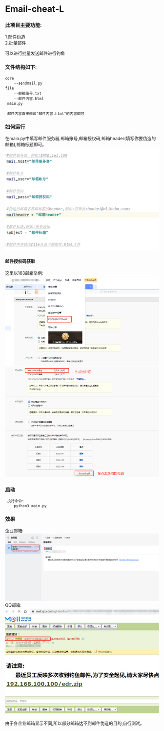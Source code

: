 # Email-cheat-L
### 此项目主要功能:
  1.邮件伪造  
  2.批量邮件
  
可以进行批量发送邮件进行钓鱼

### 文件结构如下:  
    
    core  
        --sendmail.py
    file
        --邮箱账号.txt
        --邮件内容.html
     main.py
     
     邮件内容直接修改"邮件内容.html"的内容即可
### 如何运行  
在main.py中填写邮件服务器,邮箱账号,邮箱授权码,邮箱header(填写你要伪造的邮箱),邮箱标题即可。  
![](images/使用方法1.jpg)  
#### 邮件授权码获取  
这里以163邮箱举例:  
![](images/授权码1.jpg)  
![](images/授权码2.jpg)  
### 启动
    
     执行命令:
        python3 main.py
  
   
### 效果  
企业邮箱:  
![](images/企业邮箱.jpg)
QQ邮箱:  
![](images/qq邮箱.jpg)  
由于各企业邮箱显示不同,所以部分邮箱达不到邮件伪造的目的,自行测试。

